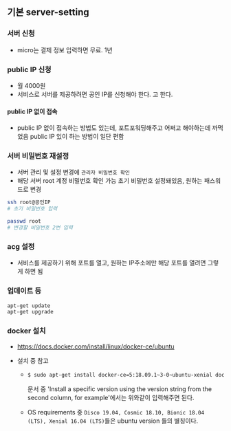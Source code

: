 ## 기본 server-setting

### 서버 신청

-   micro는 결제 정보 입력하면 무료. 1년

### public IP 신청

-   월 4000원
-   서비스로 서버를 제공하려면 공인 IP를 신청해야 한다. 고 한다.

#### public IP 없이 접속

-   public IP 없이 접속하는 방법도 있는데, 포트포워딩해주고 어쩌고 해야하는데 까먹었음 public IP 있이 하는 방법이 일단 편함

### 서버 비밀번호 재설정

-   서버 관리 및 설정 변경에 `관리자 비밀번호 확인`
-   해당 서버 root 계정 비밀번호 확인 가능 초기 비밀번호 설정돼있음, 원하는 패스워드로 변경

```bash
ssh root@공인IP
# 초기 비밀번호 입력

passwd root
# 변경할 비밀번호 2번 입력
```

### acg 설정

-   서비스를 제공하기 위해 포트를 열고, 원하는 IP주소에만 해당 포트를 열려면 그렇게 하면 됨

### 업데이트 등

```bash
apt-get update
apt-get upgrade
```

### docker 설치

-   https://docs.docker.com/install/linux/docker-ce/ubuntu
-   설치 중 참고

    -   ```bash
        $ sudo apt-get install docker-ce=5:18.09.1~3-0~ubuntu-xenial docker-ce-cli=5:18.09.1~3-0~ubuntu-xenial containerd.io
        ```

        문서 중 'Install a specific version using the version string from the second column, for example'에서는 위와같이 입력해주면 된다.

    -   OS requirements 중 `Disco 19.04, Cosmic 18.10, Bionic 18.04 (LTS), Xenial 16.04 (LTS)`들은 ubuntu version 들의 별칭이다.

